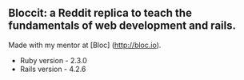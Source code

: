 ## Bloccit: a Reddit replica to teach the fundamentals of web development and rails.

Made with my mentor at [Bloc] (http://bloc.io).

* Ruby version - 2.3.0
* Rails version - 4.2.6
